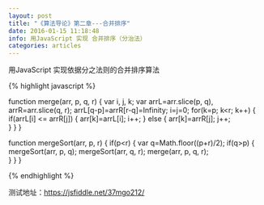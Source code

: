 ```yaml
---
layout: post
title: "《算法导论》第二章---合并排序"
date: 2016-01-15 11:18:48 
info: 用JavaScript 实现 合并排序（分治法）
categories: articles
---
```


用JavaScript 实现依据分之法则的合并排序算法

{% highlight javascript %}

function merge(arr, p, q, r) {
    var i, j, k;
    var arrL=arr.slice(p, q), arrR=arr.slice(q, r);
    arrL[q-p]=arrR[r-q]=Infinity;
    i=j=0;
    for(k=p; k<r; k++) {
        if(arrL[i] <= arrR[j]) {
            arr[k]=arrL[i];
            i++;
        } else {
            arr[k]=arrR[j];
            j++;       
        }
    }
}

function mergeSort(arr, p, r) {
    if(p<r) {
        var q=Math.floor((p+r)/2);
        if(q>p) {
            mergeSort(arr, p, q);
            mergeSort(arr, q, r); 
            merge(arr, p, q, r);                   
        }
    }
}

{% endhighlight %}

测试地址：<a href="https://jsfiddle.net/37mgo212/" target="_blank">https://jsfiddle.net/37mgo212/</a>

